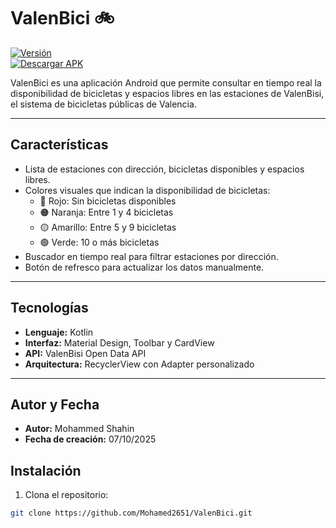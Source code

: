 # ValenBici 🚲

[![Versión](https://img.shields.io/badge/version-1.0-blue)](https://github.com/Mohamed2651/ValenBici/releases)  
[![Descargar APK](https://img.shields.io/badge/Descargar-APK-green?logo=android)](https://github.com/Mohamed2651/ValenBisi/blob/main/apk/ValenBici.apk)

ValenBici es una aplicación Android que permite consultar en tiempo real la disponibilidad de bicicletas y espacios libres en las estaciones de ValenBisi, el sistema de bicicletas públicas de Valencia.

---

## Características

- Lista de estaciones con dirección, bicicletas disponibles y espacios libres.
- Colores visuales que indican la disponibilidad de bicicletas:
  - 🔴 Rojo: Sin bicicletas disponibles
  - 🟠 Naranja: Entre 1 y 4 bicicletas
  - 🟡 Amarillo: Entre 5 y 9 bicicletas
  - 🟢 Verde: 10 o más bicicletas
- Buscador en tiempo real para filtrar estaciones por dirección.
- Botón de refresco para actualizar los datos manualmente.

---

## Tecnologías

- **Lenguaje:** Kotlin  
- **Interfaz:** Material Design, Toolbar y CardView  
- **API:** ValenBisi Open Data API  
- **Arquitectura:** RecyclerView con Adapter personalizado  

---

## Autor y Fecha

- **Autor:** Mohammed Shahin  
- **Fecha de creación:** 07/10/2025

## Instalación

1. Clona el repositorio:  
```bash
git clone https://github.com/Mohamed2651/ValenBici.git
